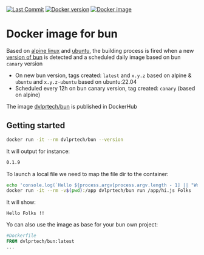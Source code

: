 [![Last Commit](https://img.shields.io/github/last-commit/rsc1975/bun-docker?logo=github)](https://github.com/rsc1975/bun-docker/commits/main)
[![Docker version](https://img.shields.io/docker/v/dvlprtech/bun?sort=semver&logo=docker)](https://hub.docker.com/r/dvlprtech/bun)
[![Docker image](https://img.shields.io/docker/image-size/dvlprtech/bun?logo=docker&sort=semver)](https://hub.docker.com/r/dvlprtech/bun)


# Docker image for bun

Based on [alpine linux](https://hub.docker.com/_/alpine) and [ubuntu](https://hub.docker.com/_/ubuntu), the building process is fired when a new [version of bun](https://github.com/oven-sh/bun/releases) is detected and a scheduled daily image based on bun `canary` version

* On new bun version, tags created: `latest` and `x.y.z` based on alpine & `ubuntu` and `x.y.z-ubuntu` based on ubuntu:22.04
* Scheduled every 12h on bun canary version, tag created: `canary` (based on alpine)

The image [dvlprtech/bun](https://hub.docker.com/r/dvlprtech/bun) is published  in DockerHub 



## Getting started

```sh
docker run -it --rm dvlprtech/bun --version
```
It will output for instance:
```txt
0.1.9
```

To launch a local file we need to map the file dir to the container:

```sh
echo 'console.log(`Hello ${process.argv[process.argv.length - 1] || "World"} !!`);' > hi.js
docker run -it --rm -v$(pwd):/app dvlprtech/bun run /app/hi.js Folks
```
It will show:
```
Hello Folks !!
```

Yo can also use the image as base for your bun own project:

```dockerfile
#Dockerfile
FROM dvlprtech/bun:latest
...
